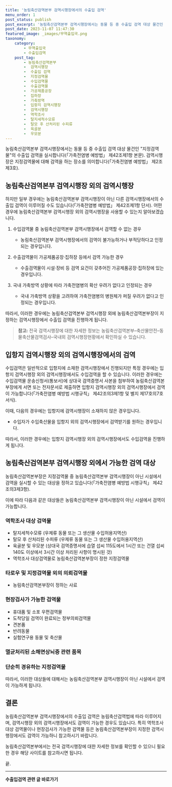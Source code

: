 ```yaml
---
title: '농림축산검역본부 검역시행장에서의 수출입 검역'
menu_order: 1
post_status: publish
post_excerpt: '농림축산검역본부 검역시행장에서는 동물 등 중 수출입 검역 대상 물건인  지정검역물 의 수출입 검역을 실시합니다  가축전염병 예방법  제42조제1항 본문 . 검역시행장은 지정검역물에 대해 검역을 하는 장소를 의미합니다  가축전염병 예방법  제2조제3호 .'
post_date: 2023-11-07 11:47:30
featured_image: _images/무역출입국.png
taxonomy:
    category:
        - 무역출입국
        - 수출입검역
    post_tag:
        - 농림축산검역본부
        -  검역시행장
        -  수출입 검역
        -  지정검역물
        -  수입검역물
        -  수출검역물
        -  가공제품공장
        -  집하장
        -  가축방역
        -  입항지 검역시행장
        -  검역시행장
        -  역학조사
        -  탈지세척수모류
        -  탈모 후 산처리된 수피류
        -  육골분
        -  우모분
---
```



농림축산검역본부 검역시행장에서는 동물 등 중 수출입 검역 대상 물건인 "지정검역물"의 수출입 검역을 실시합니다(「가축전염병 예방법」 제42조제1항 본문). 검역시행장은 지정검역물에 대해 검역을 하는 장소를 의미합니다(「가축전염병 예방법」 제2조제3호).

## 농림축산검역본부 검역시행장 외의 검역시행장

하지만 일부 경우에는 농림축산검역본부 검역시행장이 아닌 다른 검역시행장에서의 수출입 검역이 이루어질 수도 있습니다(「가축전염병 예방법」 제42조제1항 단서). 어떤 경우에 농림축산검역본부 검역시행장 외의 검역시행장을 사용할 수 있는지 알아보겠습니다.

1. 수입검역물 중 농림축산검역본부 검역시행장에서 검역할 수 없는 경우
   - 농림축산검역본부 검역시행장에서의 검역이 불가능하거나 부적당하다고 인정되는 경우입니다.

2. 수출검역물이 가공제품공장·집하장 등에서 검역 가능한 경우
   - 수출검역물이 시설·장비 등 검역 요건이 갖추어진 가공제품공장·집하장에 있는 경우입니다.

3. 국내 가축방역 상황에 따라 가축전염병의 확산 우려가 없다고 인정되는 경우
   - 국내 가축방역 상황을 고려하여 가축전염병의 병원체가 퍼질 우려가 없다고 인정되는 경우입니다.

따라서, 이러한 경우에는 농림축산검역본부 검역시행장 외에 농림축산검역본부장이 지정하는 검역시행장에서 수출입 검역을 진행하게 됩니다.

> **참고:** 전국 검역시행장에 대한 자세한 정보는 농림축산검역본부–축산물안전–동물축산물검역검사–국내외 검역시행장현황에서 확인하실 수 있습니다.

## 입항지 검역시행장 외의 검역시행장에서의 검역

수입검역은 일반적으로 입항지에 소재한 검역시행장에서 진행되지만 특정 경우에는 입항지 검역시행장 외의 검역시행장에서도 수입검역을 할 수 있습니다. 이러한 경우에는 수입검역물 운송신청서(통보서)에 상대국 검역증명서 사본을 첨부하여 농림축산검역본부장에게 서면 또는 전자문서로 제출하면 입항지 검역시행장 외의 검역시행장에서 검역이 가능합니다(「가축전염병 예방법 시행규칙」 제42조의3제1항 및 별지 제17호의7호서식).

이때, 다음의 경우에는 입항지에 검역시행장이 소재하지 않은 경우입니다.
- 수입자가 수입축산물을 입항지 외의 검역시행장에서 검역받기를 원하는 경우입니다.

따라서, 이러한 경우에는 입항지 검역시행장 외의 검역시행장에서도 수입검역을 진행하게 됩니다.

## 농림축산검역본부 검역시행장 외에서 가능한 검역 대상

농림축산검역본부장은 지정검역물 중 농림축산검역본부 검역시행장이 아닌 시설에서 검역을 실시할 수 있는 대상을 정하고 있습니다(「가축전염병 예방법 시행규칙」 제42조의3제3항).

이에 따라 다음과 같은 대상들은 농림축산검역본부 검역시행장이 아닌 시설에서 검역이 가능합니다.

### 역학조사 대상 검역물
- 탈지세척수모류 (우제류 동물 또는 그 생산물 수입허용지역산)
- 탈모 후 산처리된 수피류 (우제류 동물 또는 그 생산물 수입허용지역산)
- 육골분 및 우모분 (상대국 검역증명서에 습열 섭씨 115도에서 1시간 또는 건열 섭씨 140도 이상에서 3시간 이상 처리된 사항이 명시된 것)
- 역학조사 대상검역물로 농림축산검역본부장이 정한 지정검역물

### 타로우 및 지정검역물 외의 의뢰검역물
- 농림축산검역본부장이 정하는 사료

### 현장검사가 가능한 검역물
- 휴대품 및 소포 우편검역물
- 도착당일 검역이 완료되는 정부의뢰검역물
- 견본품
- 반려동물
- 실험연구용 동물 및 축산물

### 멸균처리된 소해면상뇌증 관련 품목

### 단순히 경유하는 지정검역물

따라서, 이러한 대상들에 대해서는 농림축산검역본부 검역시행장이 아닌 시설에서 검역이 가능하게 됩니다.

## 결론

농림축산검역본부 검역시행장에서의 수출입 검역은 농림축산검역법에 따라 이루어지며, 검역시행장 외의 검역시행장에서도 검역이 가능한 경우도 있습니다. 특히 역학조사 대상 검역물이나 현장검사가 가능한 검역물 등은 농림축산검역본부장이 지정한 검역시행장에서도 검역이 가능하니 참고하시기 바랍니다.

농림축산검역본부에서는 전국 검역시행장에 대한 자세한 정보를 확인할 수 있으니 필요한 경우 해당 사이트를 참고하시면 됩니다.

끝.
<!-- wp:separator -->
<hr class="wp-block-separator has-alpha-channel-opacity"/>
<!-- /wp:separator -->

<!-- wp:group {"backgroundColor":"base","layout":{"type":"constrained"}} -->
<div class="wp-block-group has-base-background-color has-background"><!-- wp:paragraph {"align":"center","fontSize":"medium"} -->
<p class="has-text-align-center has-large-font-size"><strong>수출입검역 관련 글 바로가기</strong></p>
<!-- /wp:paragraph -->


<!-- wp:latest-posts
{"categories":[{"id":15006,"count":19,"description":"","link":"https://uknowlaw.com/category/%ec%88%98%ec%b6%9c%ec%9e%85%ea%b2%80%ec%97%ad/","name":"수출입검역","slug":"수출입검역","taxonomy":"category","parent":0,"meta":[],"_links":{"self":[{"href":"https://uknowlaw.com/wp-json/wp/v2/categories/15006"}],"collection":[{"href":"https://uknowlaw.com/wp-json/wp/v2/categories"}],"about":[{"href":"https://uknowlaw.com/wp-json/wp/v2/taxonomies/category"}],"wp:post_type":[{"href":"https://uknowlaw.com/wp-json/wp/v2/posts?categories=15006"}],"curies":[{"name":"wp","href":"https://api.w.org/{rel}","templated":true}]}}],"postsToShow":100,"excerptLength":28,"postLayout":"grid","columns":2,"featuredImageAlign":"left","featuredImageSizeSlug":"large","fontSize":"small"} /--></div>
<!-- /wp:group -->